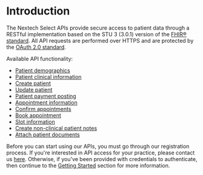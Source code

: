 # Introduction

The Nextech Select APIs provide secure access to patient data through a RESTful implementation based on the STU 3 (3.0.1) version of the [FHIR® standard](https://www.hl7.org/fhir/index.html). All API requests are performed over HTTPS and are protected by the [OAuth 2.0 standard](https://oauth.net/2/).

Available API functionality:  

* [Patient demographics](#patient-2)  
* [Patient clinical information](#allergy-intolerance)  
* [Create patient](#patient-2)  
* [Update patient](#patient-2)  
* [Patient payment posting](#payment-reconciliation)
* [Appointment information](#appointment)  
* [Confirm appointments](#appointment-2)  
* [Book appointment](#appointment-2)
* [Slot information](#slot)
* [Create non-clinical patient notes](#composition)
* [Attach patient documents](#document-reference)

Before you can start using our APIs, you must go through our registration process.  If you're interested in API access for your practice, please contact us [here](http://landing.nextech.com/developers-portal-registration-form).  Otherwise, if you've been provided with credentials to authenticate, then continue to the [Getting Started](#getting-started) section for more information.